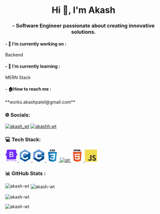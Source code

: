 <h1 align="center">Hi 👋, I'm Akash</h1>
<h3 align="center">- Software Engineer passionate about creating innovative solutions.</h3>


<h4>- 🔭 I’m currently working on :</h4> Backend

<h4>- 🌱 I’m currently learning :</h4> MERN Stack

<h4>- 🏠How to reach me :</h4> **works.akashpatel@gmail.com**

<h3 align="left"> 🌐 Socials:</h3>
<p align="left">
<a href="https://twitter.com/akash_wt" target="blank"><img align="center" src="https://raw.githubusercontent.com/rahuldkjain/github-profile-readme-generator/master/src/images/icons/Social/twitter.svg" alt="akash_wt" height="30" width="40" /></a>
<a href="https://instagram.com/akashh.wt" target="blank"><img align="center" src="https://raw.githubusercontent.com/rahuldkjain/github-profile-readme-generator/master/src/images/icons/Social/instagram.svg" alt="akashh.wt" height="30" width="40" /></a>
</p>

<h3 align="left">💻 Tech Stack:</h3>
<p align="left"> <a href="https://getbootstrap.com" target="_blank" rel="noreferrer"> <img src="https://raw.githubusercontent.com/devicons/devicon/master/icons/bootstrap/bootstrap-plain-wordmark.svg" alt="bootstrap" width="40" height="40"/> </a> <a href="https://www.cprogramming.com/" target="_blank" rel="noreferrer"> <img src="https://raw.githubusercontent.com/devicons/devicon/master/icons/c/c-original.svg" alt="c" width="40" height="40"/> </a> <a href="https://www.w3schools.com/cpp/" target="_blank" rel="noreferrer"> <img src="https://raw.githubusercontent.com/devicons/devicon/master/icons/cplusplus/cplusplus-original.svg" alt="cplusplus" width="40" height="40"/> </a> <a href="https://www.w3schools.com/css/" target="_blank" rel="noreferrer"> <img src="https://raw.githubusercontent.com/devicons/devicon/master/icons/css3/css3-original-wordmark.svg" alt="css3" width="40" height="40"/> </a> <a href="https://git-scm.com/" target="_blank" rel="noreferrer"> <img src="https://www.vectorlogo.zone/logos/git-scm/git-scm-icon.svg" alt="git" width="40" height="40"/> </a> <a href="https://www.w3.org/html/" target="_blank" rel="noreferrer"> <img src="https://raw.githubusercontent.com/devicons/devicon/master/icons/html5/html5-original-wordmark.svg" alt="html5" width="40" height="40"/> </a> <a href="https://developer.mozilla.org/en-US/docs/Web/JavaScript" target="_blank" rel="noreferrer"> <img src="https://raw.githubusercontent.com/devicons/devicon/master/icons/javascript/javascript-original.svg" alt="javascript" width="40" height="40"/> </a> </p>
 
<h3>📊 GitHub Stats :</h3>
<p><img align="left" src="https://github-readme-stats.vercel.app/api/top-langs?username=akash-wt&show_icons=true&locale=en&layout=compact" alt="akash-wt" /></p>

<p>&nbsp;<img align="center" src="https://github-readme-stats.vercel.app/api?username=akash-wt&show_icons=true&locale=en" alt="akash-wt" /></p>

<p><img align="center" src="https://github-readme-streak-stats.herokuapp.com/?user=akash-wt&theme=dark" alt="akash-wt" /></p>
<p align="left"> <img src="https://komarev.com/ghpvc/?username=akash-wt&label=Profile%20views&color=0e75b6&style=plastic" alt="akash-wt" /> </p>
